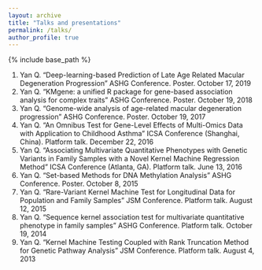 ```yaml
---
layout: archive
title: "Talks and presentations"
permalink: /talks/
author_profile: true
---
```


{% include base_path %}

1.	Yan Q. “Deep-learning-based Prediction of Late Age Related Macular Degeneration Progression” ASHG Conference. Poster. October 17, 2019
2.	Yan Q. “KMgene: a unified R package for gene-based association analysis for complex traits” ASHG Conference. Poster. October 19, 2018
3.	Yan Q. “Genome-wide analysis of age-related macular degeneration progression” ASHG Conference. Poster. October 19, 2017
4.	Yan Q. “An Omnibus Test for Gene-Level Effects of Multi-Omics Data with Application to Childhood Asthma” ICSA Conference (Shanghai, China). Platform talk. December 22, 2016
5.	Yan Q. “Associating Multivariate Quantitative Phenotypes with Genetic Variants in Family Samples with a Novel Kernel Machine Regression Method” ICSA Conference (Atlanta, GA). Platform talk. June 13, 2016
6.	Yan Q. “Set-based Methods for DNA Methylation Analysis” ASHG Conference. Poster. October 8, 2015
7.	Yan Q. “Rare-Variant Kernel Machine Test for Longitudinal Data for Population and Family Samples” JSM Conference. Platform talk. August 12, 2015
8.	Yan Q. “Sequence kernel association test for multivariate quantitative phenotype in family samples” ASHG Conference. Platform talk. October 19, 2014
9.	Yan Q. “Kernel Machine Testing Coupled with Rank Truncation Method for Genetic Pathway Analysis” JSM Conference. Platform talk. August 4, 2013
